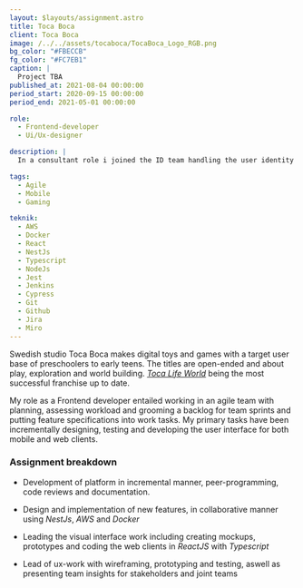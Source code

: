 ```yaml
---
layout: $layouts/assignment.astro
title: Toca Boca
client: Toca Boca
image: /../../assets/tocaboca/TocaBoca_Logo_RGB.png
bg_color: "#FBECCB"
fg_color: "#FC7EB1"
caption: |
  Project TBA
published_at: 2021-08-04 00:00:00
period_start: 2020-09-15 00:00:00
period_end: 2021-05-01 00:00:00

role:
  - Frontend-developer
  - Ui/Ux-designer

description: |
  In a consultant role i joined the ID team handling the user identity and authentication to support upcoming titles multiplayer functionality.

tags:
  - Agile
  - Mobile
  - Gaming

teknik:
  - AWS
  - Docker
  - React
  - NestJs
  - Typescript
  - NodeJs
  - Jest
  - Jenkins
  - Cypress
  - Git
  - Github
  - Jira
  - Miro
---
```


Swedish studio Toca Boca makes digital toys and games with a target user base of preschoolers to early teens. The titles are open-ended and about play, exploration and world building. <em>[Toca Life World](https://tocaboca.com/app/world/)</em> being the most successful franchise up to date.

My role as a Frontend developer entailed working in an agile team with planning, assessing workload and grooming a backlog for team sprints and putting feature specifications into work tasks. My primary tasks have been incrementally designing, testing and developing the user interface for both mobile and web clients.

### Assignment breakdown

- Development of platform in incremental manner, peer-programming, code reviews and documentation.

- Design and implementation of new features, in collaborative manner using _NestJs_, _AWS_ and _Docker_

- Leading the visual interface work including creating mockups, prototypes and coding the web clients in _ReactJS_ with _Typescript_

- Lead of ux-work with wireframing, prototyping and testing, aswell as presenting team insights for stakeholders and joint teams
